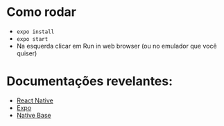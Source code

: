 # Como rodar

- `expo install`
- `expo start`
- Na esquerda clicar em Run in web browser (ou no emulador que você quiser)

# Documentações revelantes:
- [React Native](https://reactnative.dev/)
- [Expo](https://docs.expo.dev/)
- [Native Base](https://docs.nativebase.io/?utm_source=HomePage&utm_medium=header&utm_campaign=NativeBase_3)


